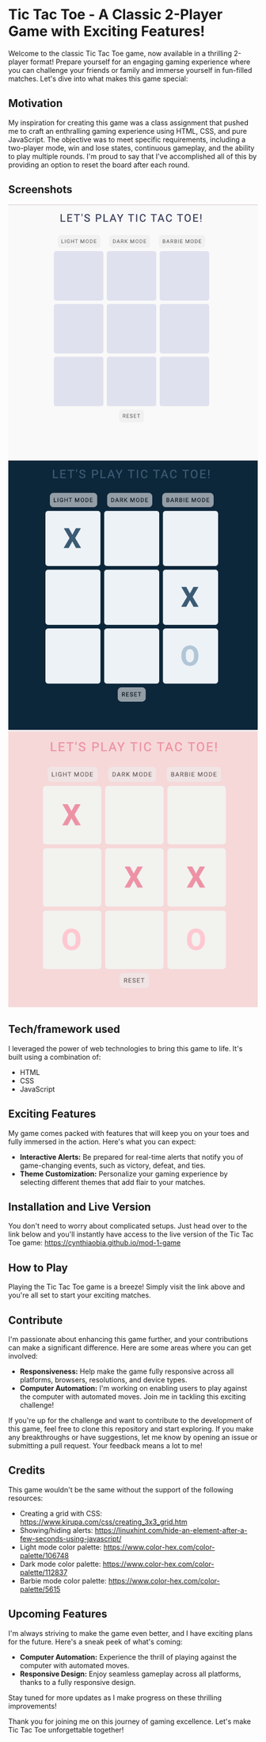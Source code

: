 # Tic Tac Toe - A Classic 2-Player Game with Exciting Features!

Welcome to the classic Tic Tac Toe game, now available in a thrilling 2-player format! Prepare yourself for an engaging gaming experience where you can challenge your friends or family and immerse yourself in fun-filled matches. Let's dive into what makes this game special:

## Motivation
My inspiration for creating this game was a class assignment that pushed me to craft an enthralling gaming experience using HTML, CSS, and pure JavaScript. The objective was to meet specific requirements, including a two-player mode, win and lose states, continuous gameplay, and the ability to play multiple rounds. I'm proud to say that I've accomplished all of this by providing an option to reset the board after each round.

## Screenshots
![Alt text](<Screenshot 2023-07-21 at 5.40.36 PM.png>) ![Alt text](<Screenshot 2023-07-21 at 5.41.25 PM.png>) ![Alt text](<Screenshot 2023-07-21 at 5.41.57 PM.png>)

## Tech/framework used
I leveraged the power of web technologies to bring this game to life. It's built using a combination of:
- HTML
- CSS
- JavaScript

## Exciting Features
My game comes packed with features that will keep you on your toes and fully immersed in the action. Here's what you can expect:
- **Interactive Alerts:** Be prepared for real-time alerts that notify you of game-changing events, such as victory, defeat, and ties.
- **Theme Customization:** Personalize your gaming experience by selecting different themes that add flair to your matches.

## Installation and Live Version
You don't need to worry about complicated setups. Just head over to the link below and you'll instantly have access to the live version of the Tic Tac Toe game:
https://cynthiaobia.github.io/mod-1-game

## How to Play
Playing the Tic Tac Toe game is a breeze! Simply visit the link above and you're all set to start your exciting matches.

## Contribute
I'm passionate about enhancing this game further, and your contributions can make a significant difference. Here are some areas where you can get involved:
- **Responsiveness:** Help make the game fully responsive across all platforms, browsers, resolutions, and device types.
- **Computer Automation:** I'm working on enabling users to play against the computer with automated moves. Join me in tackling this exciting challenge!

If you're up for the challenge and want to contribute to the development of this game, feel free to clone this repository and start exploring. If you make any breakthroughs or have suggestions, let me know by opening an issue or submitting a pull request. Your feedback means a lot to me!

## Credits
This game wouldn't be the same without the support of the following resources:
- Creating a grid with CSS: https://www.kirupa.com/css/creating_3x3_grid.htm
- Showing/hiding alerts: https://linuxhint.com/hide-an-element-after-a-few-seconds-using-javascript/
- Light mode color palette: https://www.color-hex.com/color-palette/106748
- Dark mode color palette: https://www.color-hex.com/color-palette/112837
- Barbie mode color palette: https://www.color-hex.com/color-palette/5615

## Upcoming Features
I'm always striving to make the game even better, and I have exciting plans for the future. Here's a sneak peek of what's coming:
- **Computer Automation:** Experience the thrill of playing against the computer with automated moves.
- **Responsive Design:** Enjoy seamless gameplay across all platforms, thanks to a fully responsive design.

Stay tuned for more updates as I make progress on these thrilling improvements!

Thank you for joining me on this journey of gaming excellence. Let's make Tic Tac Toe unforgettable together!